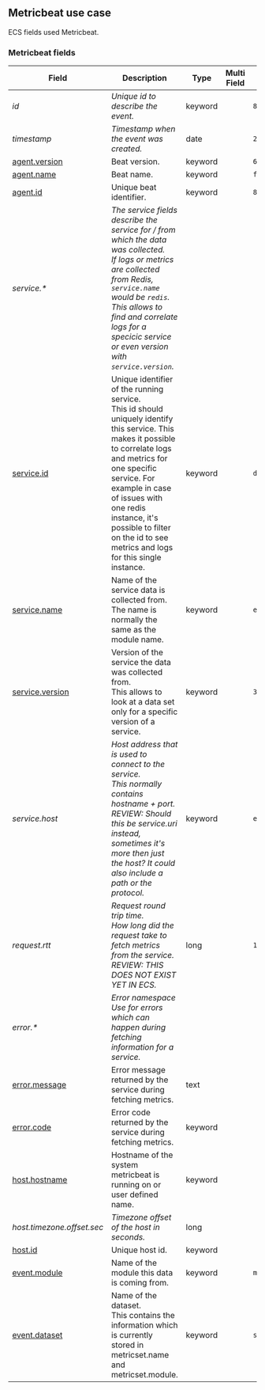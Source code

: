 ## Metricbeat use case

ECS fields used Metricbeat.

### <a name="metricbeat"></a> Metricbeat fields


| Field  | Description  | Type  | Multi Field  | Example  |
|---|---|---|---|---|
| <a name="id"></a>*id*  | *Unique id to describe the event.*  | keyword  |   | `8a4f500d`  |
| <a name="timestamp"></a>*timestamp*  | *Timestamp when the event was created.*  | date  |   | `2016-05-23T08:05:34.853Z`  |
| [agent.version](https://github.com/elastic/ecs#agent.version)  | Beat version.  | keyword  |   | `6.0.0-rc2`  |
| [agent.name](https://github.com/elastic/ecs#agent.name)  | Beat name.  | keyword  |   | `filebeat`  |
| [agent.id](https://github.com/elastic/ecs#agent.id)  | Unique beat identifier.  | keyword  |   | `8a4f500d`  |
| <a name="service.&ast;"></a>*service.&ast;*  | *The service fields describe the service for / from which the data was collected.<br/>If logs or metrics are collected from Redis, `service.name` would be `redis`. This allows to find and correlate logs for a specicic service or even version with `service.version`.<br/>*  |   |   |   |
| [service.id](https://github.com/elastic/ecs#service.id)  | Unique identifier of the running service.<br/>This id should uniquely identify this service. This makes it possible to correlate logs and metrics for one specific service. For example in case of issues with one redis instance, it's possible to filter on the id to see metrics and logs for this single instance.  | keyword  |   | `d37e5ebfe0ae6c4972dbe9f0174a1637bb8247f6`  |
| [service.name](https://github.com/elastic/ecs#service.name)  | Name of the service data is collected from.<br/>The name is normally the same as the module name.  | keyword  |   | `elasticsearch`  |
| [service.version](https://github.com/elastic/ecs#service.version)  | Version of the service the data was collected from.<br/>This allows to look at a data set only for a specific version of a service.  | keyword  |   | `3.2.4`  |
| <a name="service.host"></a>*service.host*  | *Host address that is used to connect to the service.<br/>This normally contains hostname + port.<br/>REVIEW: Should this be service.uri instead, sometimes it's more then just the host? It could also include a path or the protocol.*  | keyword  |   | `elasticsearch:9200`  |
| <a name="request.rtt"></a>*request.rtt*  | *Request round trip time.<br/>How long did the request take to fetch metrics from the service.<br/>REVIEW: THIS DOES NOT EXIST YET IN ECS.*  | long  |   | `115`  |
| <a name="error.&ast;"></a>*error.&ast;*  | *Error namespace<br/>Use for errors which can happen during fetching information for a service.<br/>*  |   |   |   |
| [error.message](https://github.com/elastic/ecs#error.message)  | Error message returned by the service during fetching metrics.  | text  |   |   |
| [error.code](https://github.com/elastic/ecs#error.code)  | Error code returned by the service during fetching metrics.  | keyword  |   |   |
| [host.hostname](https://github.com/elastic/ecs#host.hostname)  | Hostname of the system metricbeat is running on or user defined name.  | keyword  |   |   |
| <a name="host.timezone.offset.sec"></a>*host.timezone.offset.sec*  | *Timezone offset of the host in seconds.*  | long  |   |   |
| [host.id](https://github.com/elastic/ecs#host.id)  | Unique host id.  | keyword  |   |   |
| [event.module](https://github.com/elastic/ecs#event.module)  | Name of the module this data is coming from.  | keyword  |   | `mysql`  |
| [event.dataset](https://github.com/elastic/ecs#event.dataset)  | Name of the dataset.<br/>This contains the information which is currently stored in metricset.name and metricset.module.  | keyword  |   | `stats`  |



